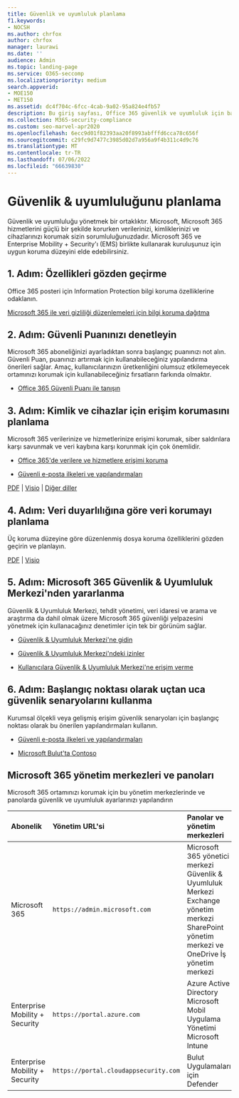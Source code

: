 ```yaml
---
title: Güvenlik ve uyumluluk planlama
f1.keywords:
- NOCSH
ms.author: chrfox
author: chrfox
manager: laurawi
ms.date: ''
audience: Admin
ms.topic: landing-page
ms.service: O365-seccomp
ms.localizationpriority: medium
search.appverid:
- MOE150
- MET150
ms.assetid: dc4f704c-6fcc-4cab-9a02-95a824e4fb57
description: Bu giriş sayfası, Office 365 güvenlik ve uyumluluk için bağlantılar ve planlama bilgileri sağlar.
ms.collection: M365-security-compliance
ms.custom: seo-marvel-apr2020
ms.openlocfilehash: 6ecc9d01f82393aa20f8993abfffd6cca78c656f
ms.sourcegitcommit: c29fc9d7477c3985d02d7a956a9f4b311c4d9c76
ms.translationtype: MT
ms.contentlocale: tr-TR
ms.lasthandoff: 07/06/2022
ms.locfileid: "66639830"
---
```

# <a name="plan-for-security-amp-compliance"></a>Güvenlik &amp; uyumluluğunu planlama

Güvenlik ve uyumluluğu yönetmek bir ortaklıktır. Microsoft, Microsoft 365 hizmetlerini güçlü bir şekilde korurken verilerinizi, kimliklerinizi ve cihazlarınızı korumak sizin sorumluluğunuzdadır. Microsoft 365 ve Enterprise Mobility + Security'ı (EMS) birlikte kullanarak kuruluşunuz için uygun koruma düzeyini elde edebilirsiniz.
  
## <a name="step-1-review-capabilities"></a>1. Adım: Özellikleri gözden geçirme

Office 365 posteri için Information Protection bilgi koruma özelliklerine odaklanın. 
  
[Microsoft 365 ile veri gizliliği düzenlemeleri için bilgi koruma dağıtma](../solutions/information-protection-deploy.md)
  
## <a name="step-2-check-your-secure-score"></a>2. Adım: Güvenli Puanınızı denetleyin

Microsoft 365 aboneliğinizi ayarladıktan sonra başlangıç puanınızı not alın. Güvenli Puan, puanınızı artırmak için kullanabileceğiniz yapılandırma önerileri sağlar. Amaç, kullanıcılarınızın üretkenliğini olumsuz etkilemeyecek ortamınızı korumak için kullanabileceğiniz fırsatların farkında olmaktır.
  
- [Office 365 Güvenli Puanı ile tanışın](../security/defender/microsoft-secure-score.md)
    
## <a name="step-3-plan-access-protection-for-identity-and-devices"></a>3. Adım: Kimlik ve cihazlar için erişim korumasını planlama

Microsoft 365 verilerinize ve hizmetlerinize erişimi korumak, siber saldırılara karşı savunmak ve veri kaybına karşı korunmak için çok önemlidir.
  
- [Office 365'de verilere ve hizmetlere erişimi koruma](protect-access-to-data-and-services.md)
    
- [Güvenli e-posta ilkeleri ve yapılandırmaları](../security/office-365-security/secure-email-recommended-policies.md)
    
[PDF](https://go.microsoft.com/fwlink/p/?linkid=841656) |  [Visio](https://go.microsoft.com/fwlink/p/?linkid=841657) |  [Diğer diller](https://www.microsoft.com/download/details.aspx?id=55032)
  
## <a name="step-4-plan-data-protection-based-on-data-sensitivity"></a>4. Adım: Veri duyarlılığına göre veri korumayı planlama

Üç koruma düzeyine göre düzenlenmiş dosya koruma özelliklerini gözden geçirin ve planlayın.
  
[PDF](https://download.microsoft.com/download/7/8/9/789645A5-BD10-4541-BC33-F8D1EFF5E911/MSFT_cloud_architecture_O365%20file%20protection.pdf) | [Visio](https://download.microsoft.com/download/7/8/9/789645A5-BD10-4541-BC33-F8D1EFF5E911/MSFT_cloud_architecture_O365%20file%20protection.vsdx)
  
## <a name="step-5-leverage-the-microsoft-365-security-amp-compliance-center"></a>5. Adım: Microsoft 365 Güvenlik &amp; Uyumluluk Merkezi'nden yararlanma

Güvenlik &amp; Uyumluluk Merkezi, tehdit yönetimi, veri idaresi ve arama ve araştırma da dahil olmak üzere Microsoft 365 güvenliği yelpazesini yönetmek için kullanacağınız denetimler için tek bir görünüm sağlar. 
  
- [Güvenlik &amp; Uyumluluk Merkezi'ne gidin](./microsoft-365-compliance-center.md)
    
- [Güvenlik &amp; Uyumluluk Merkezi'ndeki izinler](~/security/office-365-security/protect-against-threats.md)
    
- [Kullanıcılara Güvenlik &amp; Uyumluluk Merkezi'ne erişim verme](~/security/office-365-security/grant-access-to-the-security-and-compliance-center.md)
    
## <a name="step-6-use-end-to-end-security-scenarios-as-starting-points"></a>6. Adım: Başlangıç noktası olarak uçtan uca güvenlik senaryolarını kullanma

Kurumsal ölçekli veya gelişmiş erişim güvenlik senaryoları için başlangıç noktası olarak bu önerilen yapılandırmaları kullanın.
  
- [Güvenli e-posta ilkeleri ve yapılandırmaları](../security/office-365-security/secure-email-recommended-policies.md)
    
- [Microsoft Bulut'ta Contoso](../enterprise/contoso-case-study.md)
    
## <a name="microsoft-365-admin-centers-and-dashboards"></a>Microsoft 365 yönetim merkezleri ve panoları

Microsoft 365 ortamınızı korumak için bu yönetim merkezlerinde ve panolarda güvenlik ve uyumluluk ayarlarınızı yapılandırın
  
|**Abonelik**|**Yönetim URL'si**|**Panolar ve yönetim merkezleri**|
|:-----|:-----|:-----|
|Microsoft 365  <br/> |`https://admin.microsoft.com`  <br/> | Microsoft 365 yönetici merkezi  <br/>  Güvenlik &amp; Uyumluluk Merkezi  <br/>  Exchange yönetim merkezi  <br/>  SharePoint yönetim merkezi ve OneDrive İş yönetim merkezi  <br/> |
|Enterprise Mobility + Security  <br/> |`https://portal.azure.com`  <br/> | Azure Active Directory  <br/>  Microsoft Mobil Uygulama Yönetimi  <br/>  Microsoft Intune  <br/> |
|Enterprise Mobility + Security  <br/> |`https://portal.cloudappsecurity.com`  <br/> | Bulut Uygulamaları için Defender  <br/> |
